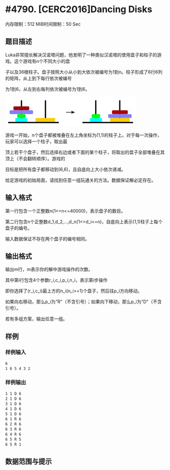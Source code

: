 # #4790. [CERC2016]Dancing Disks

内存限制：512 MiB时间限制：50 Sec

## 题目描述

Luka非常擅长解决汉诺塔问题，他发明了一种类似汉诺塔的使用盘子和柱子的游戏。这个游戏有n个不同大小的盘

子以及36根柱子。盘子按照大小从小到大依次被编号为1到n。柱子形成了6行6列的矩阵，从上到下每行依次被编号

为1到6，从左到右每列依次被编号为1到6。

![](upload/201704/pic(1).jpg)

游戏一开始，n个盘子都被堆叠在左上角坐标为(1,1)的柱子上。对于每一次操作，玩家可以选择一个柱子，取出最

顶上若干个盘子，然后选择右边或者下面的某个柱子，将取出的盘子全部堆叠在其顶上（不会翻转顺序）。游戏的

目标是把所有盘子都移动到(6,6)，且自底向上大小依次递减。

给定游戏的初始局面，请找到任意一组玩通关的方法。数据保证解必定存在。

## 输入格式

第一行包含一个正整数n(1<=n<=40000)，表示盘子的数目。

第二行包含n个正整数d_1,d_2,...,d_n(1<=d_i<=n)，自底向上表示(1,1)柱子上每个盘子的编号。

输入数据保证不存在两个盘子的编号相同。

## 输出格式

输出m行，m表示你的解中游戏操作的次数。

其中第i行包含4个参数r_i,c_i,p_i,n_i，表示第i步操作

即你选择了(r_i,c_i)最上方的n_i(n_i>=1)个盘子，然后往p_i方向移动。

如果向右移动，那么p_i为&ldquo;R&rdquo;（不含引号）；如果向下移动，那么p_i为&ldquo;D&rdquo;（不含引号）。

若有多组方案，输出任意一组。

## 样例

### 样例输入

    
    6
    1 6 5 4 3 2
    

### 样例输出

    
    1 1 D 6
    2 1 D 6
    3 1 D 6
    4 1 D 6
    5 1 D 6
    6 1 R 6
    6 2 R 6
    6 3 R 6
    6 4 R 6
    6 5 R 5
    6 5 R 1
    

## 数据范围与提示
